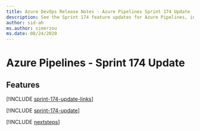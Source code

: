 ```yaml
---
title: Azure DevOps Release Notes - Azure Pipelines Sprint 174 Update
description: See the Sprint 174 feature updates for Azure Pipelines, including next steps.
author: sid-ah
ms.author: simerzou
ms.date: 08/24/2020
---
```


# Azure Pipelines - Sprint 174 Update

## Features

[!INCLUDE [sprint-174-update-links](../includes/pipelines/sprint-174-update-links.md)]

[!INCLUDE [sprint-174-update](../includes/pipelines/sprint-174-update.md)]

[!INCLUDE [nextsteps](../includes/nextsteps.md)]